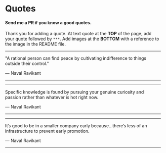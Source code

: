 # Quotes
#### Send me a PR if you know a good quotes.
Thank you for adding a quote. At text quote at the **TOP** of the page, add your quote followed by `***`. Add images at the **BOTTOM** with a reference to the image in the README file.

***
"A rational person can find peace by cultivating indifference to things outside their control."

― Naval Ravikant
***

***
Specific knowledge is found by pursuing your genuine curiosity and passion rather than whatever is hot right now.

― Naval Ravikant
***

***
It’s good to be in a smaller company early because…there’s less of an infrastructure to prevent early promotion.

― Naval Ravikant
***
